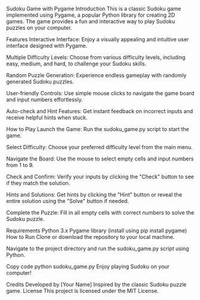 Sudoku Game with Pygame
Introduction
This is a classic Sudoku game implemented using Pygame, a popular Python library for creating 2D games. The game provides a fun and interactive way to play Sudoku puzzles on your computer.

Features
Interactive Interface: Enjoy a visually appealing and intuitive user interface designed with Pygame.

Multiple Difficulty Levels: Choose from various difficulty levels, including easy, medium, and hard, to challenge your Sudoku skills.

Random Puzzle Generation: Experience endless gameplay with randomly generated Sudoku puzzles.

User-friendly Controls: Use simple mouse clicks to navigate the game board and input numbers effortlessly.

Auto-check and Hint Features: Get instant feedback on incorrect inputs and receive helpful hints when stuck.

How to Play
Launch the Game: Run the sudoku_game.py script to start the game.

Select Difficulty: Choose your preferred difficulty level from the main menu.

Navigate the Board: Use the mouse to select empty cells and input numbers from 1 to 9.

Check and Confirm: Verify your inputs by clicking the "Check" button to see if they match the solution.

Hints and Solutions: Get hints by clicking the "Hint" button or reveal the entire solution using the "Solve" button if needed.

Complete the Puzzle: Fill in all empty cells with correct numbers to solve the Sudoku puzzle.

Requirements
Python 3.x
Pygame library (install using pip install pygame)
How to Run
Clone or download the repository to your local machine.

Navigate to the project directory and run the sudoku_game.py script using Python.

Copy code
python sudoku_game.py
Enjoy playing Sudoku on your computer!

Credits
Developed by [Your Name]
Inspired by the classic Sudoku puzzle game.
License
This project is licensed under the MIT License.
